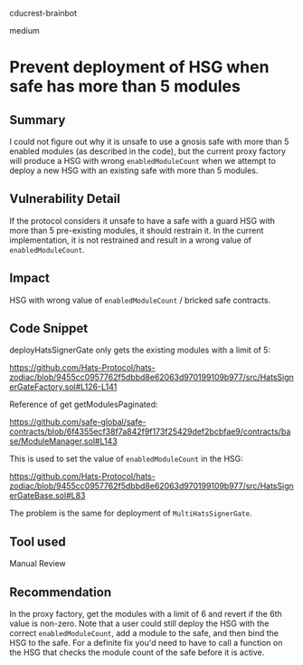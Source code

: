 cducrest-brainbot

medium

# Prevent deployment of HSG when safe has more than 5 modules

## Summary

I could not figure out why it is unsafe to use a gnosis safe with more than 5 enabled modules (as described in the code), but the current proxy factory will produce a HSG with wrong `enabledModuleCount` when we attempt to deploy a new HSG with an existing safe with more than 5 modules.

## Vulnerability Detail

If the protocol considers it unsafe to have a safe with a guard HSG with more than 5 pre-existing modules, it should restrain it. In the current implementation, it is not restrained and result in a wrong value of `enabledModuleCount`.

## Impact

HSG with wrong value of `enabledModuleCount` / bricked safe contracts.

## Code Snippet

deployHatsSignerGate only gets the existing modules with a limit of 5:

https://github.com/Hats-Protocol/hats-zodiac/blob/9455cc0957762f5dbbd8e62063d970199109b977/src/HatsSignerGateFactory.sol#L126-L141

Reference of get getModulesPaginated:

https://github.com/safe-global/safe-contracts/blob/6f4355ecf38f7a842f9f173f25429def2bcbfae9/contracts/base/ModuleManager.sol#L143

This is used to set the value of `enabledModuleCount` in the HSG:

https://github.com/Hats-Protocol/hats-zodiac/blob/9455cc0957762f5dbbd8e62063d970199109b977/src/HatsSignerGateBase.sol#L83

The problem is the same for deployment of `MultiHatsSignerGate`.

## Tool used

Manual Review

## Recommendation

In the proxy factory, get the modules with a limit of 6 and revert if the 6th value is non-zero. Note that a user could still deploy the HSG with the correct `enabledModuleCount`, add a module to the safe, and then bind the HSG to the safe. For a definite fix you'd need to have to call a function on the HSG that checks the module count of the safe before it is active.

